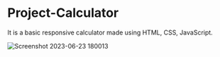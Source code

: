 # Project-Calculator
It is a basic responsive calculator made using HTML, CSS, JavaScript.

![Screenshot 2023-06-23 180013](https://github.com/Mack69/Project-Calculator/assets/93669449/7c06f5f3-39d6-4276-a7e7-ada56479e2ee)

